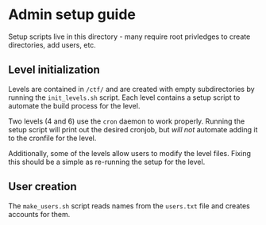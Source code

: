 # Admin setup guide
Setup scripts live in this directory - many require root privledges to create
directories, add users, etc.

## Level initialization
Levels are contained in `/ctf/` and are created with empty subdirectories by
running the `init_levels.sh` script. Each level contains a setup script to
automate the build process for the level.

Two levels (4 and 6) use the `cron` daemon to work properly. Running the setup
script will print out the desired cronjob, but *will not* automate adding it
to the cronfile for the level.

Additionally, some of the levels allow users to modify the level files. Fixing
this should be a simple as re-running the setup for the level.

## User creation
The `make_users.sh` script reads names from the `users.txt` file and creates
accounts for them.
